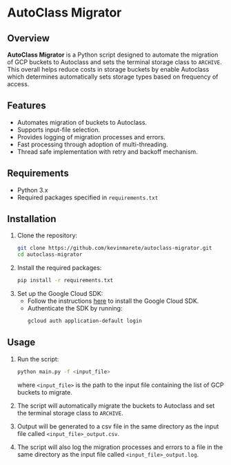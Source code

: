 # AutoClass Migrator

## Overview

**AutoClass Migrator** is a Python script designed to automate the migration of GCP buckets to Autoclass and sets the terminal storage class to `ARCHIVE`. This overall helps reduce costs in storage buckets by enable Autoclass which determines automatically sets storage types based on frequency of access.

## Features

- Automates migration of buckets to Autoclass.
- Supports input-file selection.
- Provides logging of migration processes and errors.
- Fast processing through adoption of multi-threading.
- Thread safe implementation with retry and backoff mechanism.

## Requirements

- Python 3.x
- Required packages specified in `requirements.txt`

## Installation

1. Clone the repository:
   ```bash
   git clone https://github.com/kevinmarete/autoclass-migrator.git
   cd autoclass-migrator
   
2. Install the required packages:
   ```bash
   pip install -r requirements.txt
   ```
3. Set up the Google Cloud SDK:
   - Follow the instructions [here](https://cloud.google.com/sdk/docs/install) to install the Google Cloud SDK.
   - Authenticate the SDK by running:
     ```bash
     gcloud auth application-default login
     ```

## Usage
1. Run the script:
   ```bash
   python main.py -f <input_file>
   ```
    where `<input_file>` is the path to the input file containing the list of GCP buckets to migrate.

2. The script will automatically migrate the buckets to Autoclass and set the terminal storage class to `ARCHIVE`.
3. Output will be generated to a csv file in the same directory as the input file called `<input_file>_output.csv`.
4. The script will also log the migration processes and errors to a file in the same directory as the input file called `<input_file>_output.log`.